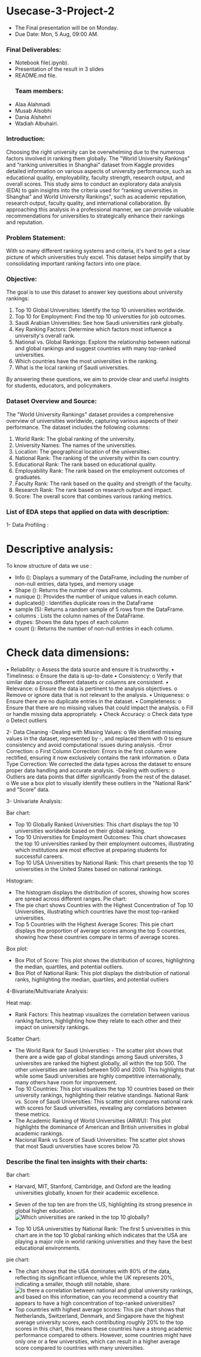 # Usecase-3-Project-2

- The Final presentation will be on Monday.
- Due Date: Mon, 5 Aug, 09:00 AM.
### Final Deliverables:
- Notebook file(.ipynb).
- Presentation of the result in 3 slides
- README.md file.
  ### Team members:
- Alaa Alahmadi
- Musab Alsobhi
- Dania Alshehri
- Wadiah Albuhairi.

  
### Introduction:
Choosing the right university can be overwhelming due to the numerous factors involved in ranking them globally. The "World University Rankings" and “ranking universities in Shanghai” dataset from Kaggle provides detailed information on various aspects of university performance, such as educational quality, employability, faculty strength, research output, and overall scores.
 This study aims to conduct an exploratory data analysis (EDA) to gain insights into the criteria used for “ranking universities in Shanghai” and World University Rankings", such as academic reputation, research output, faculty quality, and international collaboration. By approaching this analysis in a professional manner, we can provide valuable recommendations for universities to strategically enhance their rankings and reputation.

### Problem Statement:
With so many different ranking systems and criteria, it's hard to get a clear picture of which universities truly excel. This dataset helps simplify that by consolidating important ranking factors into one place.

### Objective:
The goal is to use this dataset to answer key questions about university rankings:

1.	Top 10 Global Universities: Identify the top 10 universities worldwide.
2.	Top 10 for Employment: Find the top 10 universities for job outcomes.
3.	Saudi Arabian Universities: See how Saudi universities rank globally.
4.	Key Ranking Factors: Determine which factors most influence a university's overall rank.
5.	National vs. Global Rankings: Explore the relationship between national and global rankings and suggest countries with many top-ranked universities.
6.  Which countries have the most universities in the ranking.
7.  What is the local ranking of Saudi universities.

By answering these questions, we aim to provide clear and useful insights for students, educators, and policymakers.

### Dataset Overview and Source:

The "World University Rankings" dataset provides a comprehensive overview of universities worldwide, capturing various aspects of their performance. The dataset includes the following columns:

1.	World Rank: The global ranking of the university.
2.	University Names: The names of the universities.
3.	Location: The geographical location of the universities.
4.	National Rank: The ranking of the university within its own country.
5.	Educational Rank: The rank based on educational quality.
6.	Employability Rank: The rank based on the employment outcomes of graduates.
7.	Faculty Rank: The rank based on the quality and strength of the faculty.
8.	Research Rank: The rank based on research output and impact.
9.	Score: The overall score that combines various ranking metrics.

### List of EDA steps that applied on data with description:
1-	Data Profiling :
# Descriptive analysis:
 To know structure of data we use :
-	Info (): 
Displays a  summary of the DataFrame, including the number of non-null entries, data types, and memory usage
-	Shape ():
Returns the number of rows and columns.
-	nunique ():
 Provides the number of unique values in each column.
-	duplicated() :
 Identifies duplicate rows in the DataFrame
-	sample (5):
 Returns a random sample of 5 rows from the DataFrame.
-	columns : 
Lists the column names of the DataFrame.
-	dtypes: 
Shows the data types of each column
-	count ():
Returns the number of non-null entries in each column.


# Check data dimensions:

•	Reliability: 
  o	Assess the data source and ensure it is trustworthy.
•	Timeliness: 
  o	Ensure the data is up-to-date
•	 Consistency: 
  o	Verify that similar data across different datasets or columns are consistent.
•	Relevance:
  o	Ensure the data is pertinent to the analysis objectives.
  o	Remove or ignore data that is not relevant to the analysis.
•	Uniqueness:
  o Ensure there are no duplicate entries in the dataset.
•	Completeness:
  o	Ensure that there are no missing values that could impact the analysis.
  o	Fill or handle missing data appropriately.
•	Check Accuracy:
  o	Check data type 
  o	Detect outliers
	
2- Data Cleaning 
-Dealing with Missing Values:
  o We identified missing values in the dataset, represented by -, and replaced them with 0 to ensure consistency and avoid computational issues during analysis.
-Error Correction:
 o First Column Correction: Errors in the first column were rectified, ensuring it now exclusively contains the rank information.
 o Data Type Correction: We corrected the data types across the dataset to ensure proper data handling and accurate analysis.
-Dealing with outliers:
 o Outliers are data points that differ significantly from the rest of the dataset.
 o We use a box plot to visually identify these outliers in the "National Rank" and “Score” data.
 
3- Univariate Analysis:

Bar chart:
 - Top 10 Globally Ranked Universities: This chart displays the top 10 universities worldwide based on their global ranking. 
 - Top 10 Universities for Employment Outcomes: This chart showcases the top 10 universities ranked by their employment outcomes, illustrating which institutions are most effective at preparing students for successful careers.
 - Top 10 USA Universities by National Rank: This chart presents the top 10 universities in the United States based on national rankings.

Histogram:
 - The histogram displays the distribution of scores, showing how scores are spread across different ranges.
Pie chart:
 - The pie chart shows Countries with the Highest Concentration of Top 10 Universities, illustrating which countries have the most top-ranked universities.
 - Top 5 Countries with the Highest Average Scores: This pie chart displays the proportion of average scores among the top 5 countries, showing how these countries compare in terms of average scores.
 
Box plot:
 - Box Plot of Score: This plot shows the distribution of scores, highlighting the median, quartiles, and potential outliers.
 - Box Plot of National Rank: This plot displays the distribution of national ranks, highlighting the median, quartiles, and potential outliers

4-Bivariate/Multivariate Analysis:

Heat map:
 - Rank Factors: This heatmap visualizes the correlation between various ranking factors, highlighting how they relate to each other and their impact on university rankings.

Scatter Chart:
 - The World Rank for Saudi Universities: -  The scatter plot shows that there are a wide gap of global standings among Saudi universites, 3 universites are ranked the highest globally, all within the top 500. The other universities are ranked between 500 and 2000. This highlights that while some Saudi universities are highly competitive internationally, many others have room for improvement.
 - Top 10 Countries: This plot visualizes the top 10 countries based on their university rankings, highlighting their relative standings.
National Rank vs. Score of Saudi Universities: This scatter plot compares national rank with scores for Saudi universities, revealing any correlations between these metrics.
 - The Academic Ranking of World Universities (ARWU): This plot highlights the dominance of American and British universities in global academic rankings.
 - Nacional Rank vs Score of Saudi Universities: The scatter plot shows that most Saudi universities have scores below 70.
 

 ### Describe the final ten insights with their charts:
 Bar chart:
  - Harvard, MIT, Stanford, Cambridge, and Oxford are the leading universities globally, known for their academic excellence.
  - Seven of the top ten are from the US, highlighting its strong presence in global higher education.
    <img src="A111.png" alt ="Which universities are ranked in the top 10 globally? " width= " " >
    
  - Top 10 USA universities by National Rank: The first 5 universities in this chart are in the top 10 global ranking which indicates that the USA are playing a major role in world ranking universities and they have the best educational environments.

pie chart:
 - The chart shows that the USA dominates with 80% of the data, reflecting its significant influence, while the UK represents 20%, indicating a smaller, though still notable, share.
    <img src="A11.png " alt ="Is there a correlation between national and global university rankings, and
based on this information, can you recommend a country that appears to
have a high concentration of top-ranked universities? " width= " " >
 - Top countries with highest average scores:  This pie chart shows that Netherlands, Switzerland, Denmark, and Singapore have the highest average university scores, each contributing roughly 20% to the top scores in this chart, this means these countries have a strong academic performance compared to others. However, some countries might have only one or a few universities, which can result in a higher average score compared to countries with many universities.



